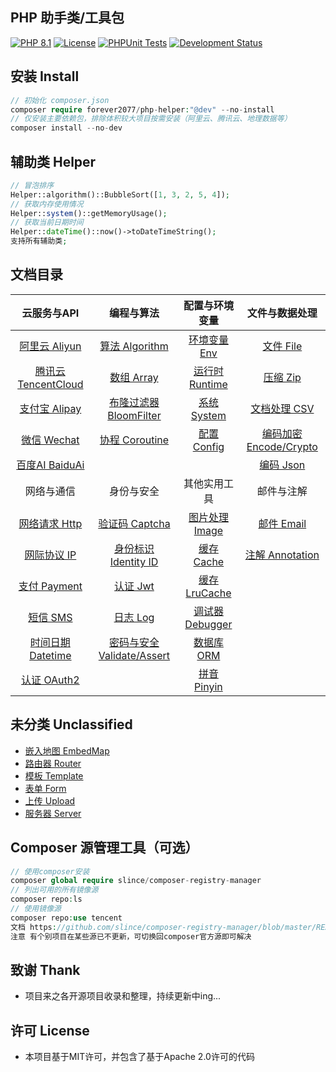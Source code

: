 ## PHP 助手类/工具包

[![PHP 8.1](https://img.shields.io/badge/PHP-8.1-8892BF.svg)](https://www.php.net/releases/8.1/en.php) [![License](https://img.shields.io/badge/License-MIT-green.svg)](https://opensource.org/licenses/MIT) [![PHPUnit Tests](https://img.shields.io/badge/PHPUnit-Passed-brightgreen.svg)](https://phpunit.de/) [![Development Status](https://img.shields.io/badge/Development-Active-brightgreen.svg)](https://your-project-repo-link)

## 安装 Install

```php
// 初始化 composer.json
composer require forever2077/php-helper:"@dev" --no-install
// 仅安装主要依赖包，排除体积较大项目按需安装（阿里云、腾讯云、地理数据等）
composer install --no-dev
```

## 辅助类 Helper

```php
// 冒泡排序
Helper::algorithm()::BubbleSort([1, 3, 2, 5, 4]);
// 获取内存使用情况
Helper::system()::getMemoryUsage();
// 获取当前日期时间
Helper::dateTime()::now()->toDateTimeString();
支持所有辅助类;
```

## 文档目录


|                云服务与API                |                     编程与算法                     |           配置与环境变量           |                文件与数据处理                |
| :----------------------------------------: | :-------------------------------------------------: | :--------------------------------: | :-------------------------------------------: |
|       [阿里云 Aliyun](doc/Aliyun.md)       |         [算法 Algorithm](doc/Algorithm.md)         |     [环境变量 Env](doc/Env.md)     |           [文件 File](doc/File.md)           |
| [腾讯云 TencentCloud](doc/TencentCloud.md) |             [数组 Array](doc/Array.md)             |  [运行时 Runtime](doc/Runtime.md)  |            [压缩 Zip](doc/Zip.md)            |
|       [支付宝 Alipay](doc/Alipay.md)       |    [布隆过滤器 BloomFilter](doc/BloomFilter.md)    |    [系统 System](doc/System.md)    |          [文档处理 CSV](doc/CSV.md)          |
|        [微信 Wechat](doc/Wechat.md)        |         [协程 Coroutine](doc/Coroutine.md)         |    [配置 Config](doc/Config.md)    | [编码加密 Encode/Crypto](doc/EncodeCrypto.md) |
|      [百度AI BaiduAi](doc/BaiduAi.md)      |                                                    |                                    |           [编码 Json](doc/Json.md)           |
|                 网络与通信                 |                     身份与安全                     |            其他实用工具            |                  邮件与注解                  |
|        [网络请求 Http](doc/Http.md)        |          [验证码 Captcha](doc/Captcha.md)          |   [图片处理 Image](doc/Image.md)   |          [邮件 Email](doc/Email.md)          |
|          [网际协议 IP](doc/IP.md)          |      [身份标识 Identity ID](doc/IdentityID.md)      |     [缓存 Cache](doc/Cache.md)     |     [注解 Annotation](doc/Annotation.md)     |
|       [支付 Payment](doc/Payment.md)       |               [认证 Jwt](doc/Jwt.md)               |  [缓存 LruCache](doc/LRUCache.md)  |                                              |
|           [短信 SMS](doc/SMS.md)           |               [日志 Log](doc/Log.md)               | [调试器 Debugger](doc/Debugger.md) |                                              |
|    [时间日期 Datetime](doc/Datetime.md)    | [密码与安全 Validate/Assert](doc/ValidateAssert.md) |      [数据库 ORM](doc/ORM.md)      |                                              |
|        [认证 OAuth2](doc/OAuth2.md)        |                                                    |    [拼音 Pinyin](doc/Pinyin.md)    |                                              |

## 未分类 Unclassified

- [嵌入地图 EmbedMap](doc/EmbedMap.md)
- [路由器 Router](doc/Router.md)
- [模板 Template](doc/Template.md)
- [表单 Form](doc/Form.md)
- [上传 Upload](doc/Upload.md)
- [服务器 Server](doc/Server.md)

## Composer 源管理工具（可选）

```php
// 使用composer安装
composer global require slince/composer-registry-manager
// 列出可用的所有镜像源
composer repo:ls
// 使用镜像源
composer repo:use tencent
文档 https://github.com/slince/composer-registry-manager/blob/master/README-zh_CN.md
注意 有个别项目在某些源已不更新，可切换回composer官方源即可解决
```

## 致谢 Thank

* 项目来之各开源项目收录和整理，持续更新中ing...

## 许可 License

* 本项目基于MIT许可，并包含了基于Apache 2.0许可的代码
